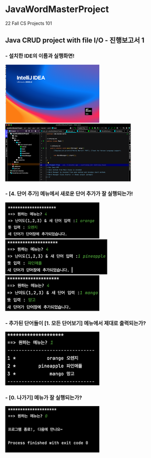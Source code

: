# JavaWordMasterProject
22 Fall CS Projects 101

## Java CRUD project with file I/O - 진행보고서 1

### - 설치한 IDE의 이름과 실행화면!
<img src = 'Screenshots/Screen Shot 2022-09-07 at 8.32.06 PM.png' width = '300'> <img src = 'Screenshots/Screen Shot 2022-09-07 at 8.33.23 PM.png' width = '400'>

### - [4. 단어 추가] 메뉴에서 새로운 단어 추가가 잘 실행되는가! 
<img src = 'Screenshots/Screen Shot 2022-09-07 at 8.42.47 PM.png' width = '300'>  <img src = 'Screenshots/Screen Shot 2022-09-07 at 8.48.41 PM.png' width = '325'> <img src = 'Screenshots/Screen Shot 2022-09-07 at 8.48.52 PM.png' width = '300'>

### - 추가된 단어들이 [1. 모든 단어보기] 메뉴에서 제대로 출력되는가?
<img src = 'Screenshots/Screen Shot 2022-09-07 at 8.50.19 PM.png' width = '300'>

### - [0. 나가기] 메뉴가 잘 실행되는가?
<img src = 'Screenshots/Screen Shot 2022-09-07 at 9.29.40 PM.png' width = '300'>
